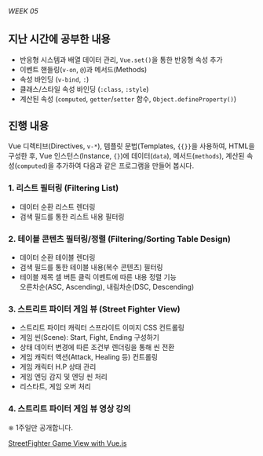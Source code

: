 ###### WEEK 05

## 지난 시간에 공부한 내용

- 반응형 시스템과 배열 데이터 관리, `Vue.set()`을 통한 반응형 속성 추가
- 이벤트 핸들링(`v-on`, `@`)과 메서드(Methods)
- 속성 바인딩 (`v-bind`, `:`)
- 클래스/스타일 속성 바인딩 (`:class`, `:style`)
- 계산된 속성 (`computed`, `getter`/`setter` 함수, `Object.defineProperty()`)


## 진행 내용

Vue 디렉티브(Directives, `v-*`), 템플릿 문법(Templates, `{{}}`을 사용하여, HTML을 구성한 후,
Vue 인스턴스(Instance, `{}`)에 데이터(`data`), 메서드(`methods`), 계산된 속성(`computed`)을
추가하여 다음과 같은 프로그램을 만들어 봅시다.

### 1. 리스트 필터링 (Filtering List)

- 데이터 순환 리스트 렌더링
- 검색 필드를 통한 리스트 내용 필터링

### 2. 테이블 콘텐츠 필터링/정렬 (Filtering/Sorting Table Design)

- 데이터 순환 테이블 렌더링
- 검색 필드를 통한 테이블 내용(복수 콘텐츠) 필터링
- 테이블 제목 셀 버튼 클릭 이벤트에 따른 내용 정렬 기능<br>오른차순(ASC, Ascending), 내림차순(DSC, Descending)

### 3. 스트리트 파이터 게임 뷰 (Street Fighter View)

- 스트리트 파이터 캐릭터 스프라이트 이미지 CSS 컨트롤링
- 게임 씬(Scene): Start, Fight, Ending 구성하기
- 상태 데이터 변경에 따른 조건부 렌더링을 통해 씬 전환
- 게임 캐릭터 액션(Attack, Healing 등) 컨트롤링
- 게임 캐릭터 H.P 상태 관리
- 게임 엔딩 감지 및 엔딩 씬 처리
- 리스타트, 게임 오버 처리

### 4. 스트리트 파이터 게임 뷰 영상 강의

⎈ 1주일만 공개합니다.

[StreetFighter Game View with Vue.js](https://youtu.be/B16F24oCMsw)